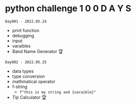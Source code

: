 # python challenge 1 0 0 D A Y S

```
Day001 - 2022.05.24
```

- print function
- debugging
- input
- varaibles
- Band Name Generator 🏆

```
Day002 - 2022.05.25
```

- data types
- type conversion
- mathmatical operator
- f-string
  - `f"this is my string and {varaible}"`
- Tip Calculator 🏆
